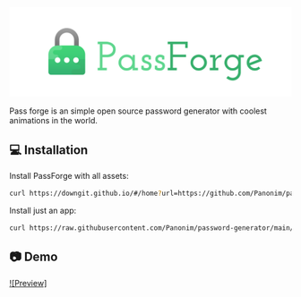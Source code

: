
![PassForge Banner](https://raw.githubusercontent.com/Panonim/password-generator/main/passforge-banner.svg)




Pass forge is an simple open source password generator with coolest animations in the world. 



## 💻 Installation

Install PassForge with all assets:
```bash
curl https://downgit.github.io/#/home?url=https://github.com/Panonim/password-generator/tree/fb6fd2fcc2db708ea315830a2b56dd481f54e9cb/app/all-assets

```

Install just an app:
```bash
curl https://raw.githubusercontent.com/Panonim/password-generator/main/app/justacode/passforge.js
```
## 📷 Demo


[![Preview]](https://raw.githubusercontent.com/Panonim/password-generator/main/preview.svg)
